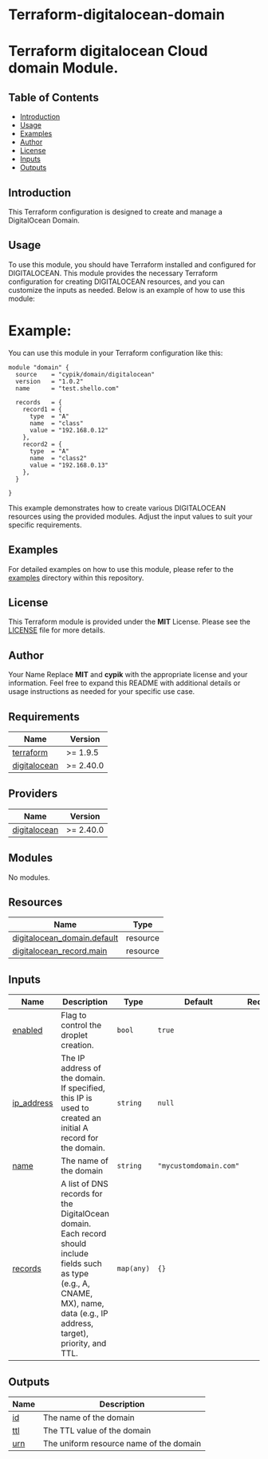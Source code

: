 # Terraform-digitalocean-domain
# Terraform digitalocean Cloud domain Module.

## Table of Contents

- [Introduction](#introduction)
- [Usage](#usage)
- [Examples](#examples)
- [Author](#author)
- [License](#license)
- [Inputs](#inputs)
- [Outputs](#outputs)

## Introduction
This Terraform configuration is designed to create and manage a DigitalOcean Domain.

## Usage
To use this module, you should have Terraform installed and configured for DIGITALOCEAN. This module provides the necessary Terraform configuration for creating DIGITALOCEAN resources, and you can customize the inputs as needed. Below is an example of how to use this module:

# Example:
You can use this module in your Terraform configuration like this:

```hcl
module "domain" {
  source    = "cypik/domain/digitalocean"
  version   = "1.0.2"
  name      = "test.shello.com"

  records   = {
    record1 = {
      type  = "A"
      name  = "class"
      value = "192.168.0.12"
    },
    record2 = {
      type  = "A"
      name  = "class2"
      value = "192.168.0.13"
    },
  }

}
```
This example demonstrates how to create various DIGITALOCEAN resources using the provided modules. Adjust the input values to suit your specific requirements.




## Examples
For detailed examples on how to use this module, please refer to the [examples](https://github.com/cypik/terraform-digitalocean-domain/blob/master/example) directory within this repository.

## License
This Terraform module is provided under the **MIT** License. Please see the [LICENSE](https://github.com/cypik/terraform-digitalocean-domain/blob/master/LICENSE) file for more details.

## Author
Your Name Replace **MIT** and **cypik** with the appropriate license and your information. Feel free to expand this README with additional details or usage instructions as needed for your specific use case.
<!-- BEGIN_TF_DOCS -->
## Requirements

| Name | Version |
|------|---------|
| <a name="requirement_terraform"></a> [terraform](#requirement\_terraform) | >= 1.9.5 |
| <a name="requirement_digitalocean"></a> [digitalocean](#requirement\_digitalocean) | >= 2.40.0 |

## Providers

| Name | Version |
|------|---------|
| <a name="provider_digitalocean"></a> [digitalocean](#provider\_digitalocean) | >= 2.40.0 |

## Modules

No modules.

## Resources

| Name | Type |
|------|------|
| [digitalocean_domain.default](https://registry.terraform.io/providers/digitalocean/digitalocean/latest/docs/resources/domain) | resource |
| [digitalocean_record.main](https://registry.terraform.io/providers/digitalocean/digitalocean/latest/docs/resources/record) | resource |

## Inputs

| Name | Description | Type | Default | Required |
|------|-------------|------|---------|:--------:|
| <a name="input_enabled"></a> [enabled](#input\_enabled) | Flag to control the droplet creation. | `bool` | `true` | no |
| <a name="input_ip_address"></a> [ip\_address](#input\_ip\_address) | The IP address of the domain. If specified, this IP is used to created an initial A record for the domain. | `string` | `null` | no |
| <a name="input_name"></a> [name](#input\_name) | The name of the domain | `string` | `"mycustomdomain.com"` | no |
| <a name="input_records"></a> [records](#input\_records) | A list of DNS records for the DigitalOcean domain. Each record should include fields such as type (e.g., A, CNAME, MX), name, data (e.g., IP address, target), priority, and TTL. | `map(any)` | `{}` | no |

## Outputs

| Name | Description |
|------|-------------|
| <a name="output_id"></a> [id](#output\_id) | The name of the domain |
| <a name="output_ttl"></a> [ttl](#output\_ttl) | The TTL value of the domain |
| <a name="output_urn"></a> [urn](#output\_urn) | The uniform resource name of the domain |
<!-- END_TF_DOCS -->